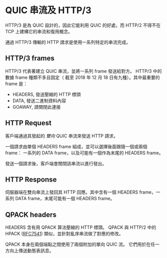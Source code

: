 # QUIC 串流及 HTTP/3

HTTP/3 是為 QUIC 設計的，因此它能利用 QUIC 的好處，而 HTTP/2 不得不在 TCP 上建構它的串流和復用概念。

通過 HTTP/3 傳輸的 HTTP 請求是使用一系列特定的串流完成。

## HTTP/3 frames

HTTP/3 代表著建立 QUIC 串流，並將一系列 frame 發送給對方。 HTTP/3 中的數據 frame 種類不多且固定（ 截至 2018 年 12 月 18 日有九種）。其中最重要的 frame 是：

- HEADERS, 發送壓縮的 HTTP 標頭
- DATA, 發送二進制資料內容
- GOAWAY, 請關閉此連接

## HTTP Request

客戶端通過其發起的 *雙向* QUIC 串流來發送 HTTP 請求。

一個請求由單個 HEADERS frame 組成，並可以選擇後面跟隨一個或兩個 frame：
一系列的 DATA frame，以及可能有一個作為末尾的 HEADERS frame。

發送一個請求後，客戶端會關閉該串流以進行發出。

## HTTP Response

伺服器端在雙向串流上發回其 HTTP 回應。其中含有一個 HEADERS frame，一系列 DATA frame，末尾可能有一個 HEADERS frame。

## QPACK headers

HEADERS 含有用 QPACK 算法壓縮的 HTTP 標頭。 QPACK 與 HTTP/2 中的 HPACK ([RFC7541](https://httpwg.org/specs/rfc7541.html)) 類似，並針對亂序串流做了對應的修改。

QPACK 本身在兩個端點之間使用了兩個附加的單向 QUIC 流。 它們用於在任一方向上傳送動態表訊息。
